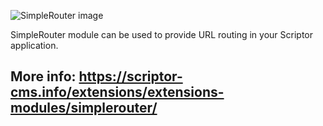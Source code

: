 ![SimpleRouter image](https://scriptor-cms.info/extensions/data/uploads/extensions/module/9/simple-router-cover.png "SimpleRouter Cover Image")

SimpleRouter module can be used to provide URL routing in your Scriptor application.

## More info: https://scriptor-cms.info/extensions/extensions-modules/simplerouter/